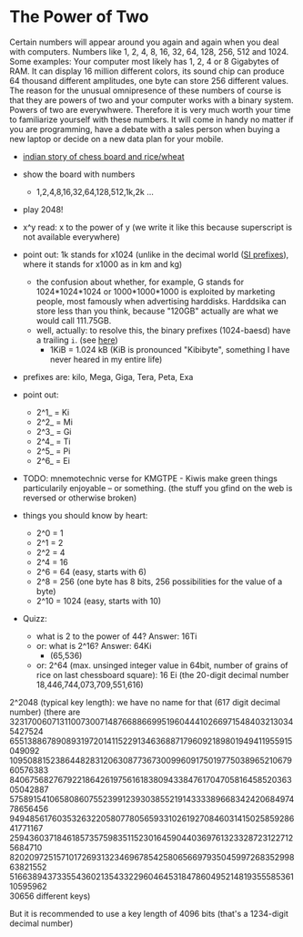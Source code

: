 # The Power of Two

Certain numbers will appear around you again and again when you deal with computers. Numbers like 1, 2, 4, 8, 16, 32, 64, 128, 256, 512 and 1024. Some examples: Your computer most likely has 1, 2, 4 or 8 Gigabytes of RAM. It can display 16 million different colors, its sound chip can produce 64 thousand different amplitudes, one byte can store 256 different values. The reason for the unusual omnipresence of these numbers of course is that they are powers of two and your computer works with a binary system. Powers of two are everywhwere. Therefore it is very much worth your time to familiarize yourself with these numbers. It will come in handy no matter if you are programming, have a debate with a sales person when buying a new laptop or decide on a new data plan for your mobile.

- [indian story of chess board and rice/wheat](https://en.wikipedia.org/wiki/Wheat_and_chessboard_problem)
- show the board with numbers
  - 1,2,4,8,16,32,64,128,512,1k,2k ...
- play 2048!
- x^y read: x to the power of y (we write it like this because superscript is not available everywhere)
- point out: 1k stands for x1024 (unlike in the decimal world ([SI prefixes](https://en.wikipedia.org/wiki/Metric_prefix)), where it stands for x1000 as in km and kg)
  - the confusion about whether, for example, G stands for 1024\*1024\*1024 or 1000\*1000\*1000 is exploited by marketing people, most famously when advertising harddisks. Harddsika can store less than you think, because "120GB" actually are what we would call 111.75GB.
  - well, actually: to resolve this, the binary prefixes (1024-baesd) have a trailing `i`. (see [here](https://en.wikipedia.org/wiki/Binary_prefix))
    - 1KiB = 1.024 kB (KiB is pronounced "Kibibyte", something I have never heared in my entire life)
- prefixes are: kilo, Mega, Giga, Tera, Peta, Exa
- point out:
  - 2^1_ = Ki
  - 2^2_ = Mi
  - 2^3_ = Gi
  - 2^4_ = Ti
  - 2^5_ = Pi
  - 2^6_ = Ei

- TODO: mnemotechnic verse for KMGTPE - Kiwis make green things particularily enjoyable – or something. (the stuff you gfind on the web is reversed or otherwise broken)

- things you should know by heart:
  - 2^0 = 1
  - 2^1 = 2
  - 2^2 = 4
  - 2^4 = 16
  - 2^6 = 64 (easy, starts with 6)
  - 2^8 = 256 (one byte has 8 bits, 256 possibilities for the value of a byte)
  - 2^10 = 1024 (easy, starts with 10)

- Quizz:
  - what is 2 to the power of 44? Answer: 16Ti
  - or: what is 2^16? Answer: 64Ki
    - (65,536)
  - or: 2^64 (max. unsinged integer value in 64bit, number of grains of rice on last chessboard square): 16 Ei
   (the 20-digit decimal number 18,446,744,073,709,551,616)
  
2^2048 (typical key length): we have no name for that (617 digit decimal number)
(there are 32317006071311007300714876688669951960444102669715484032130345427524\
65513886789089319720141152291346368871796092189801949411955915049092\
10950881523864482831206308773673009960917501977503896521067960576383\
84067568276792218642619756161838094338476170470581645852036305042887\
57589154106580860755239912393038552191433338966834242068497478656456\
94948561760353263220580778056593310261927084603141502585928641771167\
25943603718461857357598351152301645904403697613233287231227125684710\
82020972515710172693132346967854258065669793504599726835299863821552\
51663894373355436021354332296046453184786049521481935558536110595962\
30656 different keys)

But it is recommended to use a key length of 4096 bits (that's a 1234-digit decimal number)
